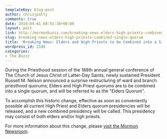 ```yaml
---
templateKey: blog-post
author: chrisjpatty
comments: true
date: 2018-04-01 00:55:38+00:00
layout: post
link: http://mormonbuzzz.com/breaking-news-elders-high-priests-combined-single-quorum/
slug: breaking-news-elders-high-priests-combined-single-quorum
title: 'Breaking News: Elders and High Priests to be Combined into a Single Quorum'
wordpress_id: 2148
categories:
- The Buzzz
---
```


During the Priesthood session of the 188th annual general conference of The Church of Jesus Christ of Latter-Day Saints, newly sustained President Russell M. Nelson announced a surprise restructuring of ward and branch priesthood quorums; Elders and High Priest quorums are to be combined into a single quorum, and will be referred to as the "Elders Quorum".

To accomplish this historic change, effective as soon as conveniently possible all current High Priest and Elders quorum presidencies will be released, and a new combined presidency will be called. This presidency may consist of both elders and/or high priests.

For more information about this change, please [visit the Mormon Newsroom](https://www.mormonnewsroom.org/article/elders-quorum-announcement-april-2018-general-conference).
